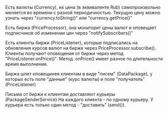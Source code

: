 Есть валюты (Currency), их цена (в эквиваленте Rub) самопроизвольно меняется во времени
с разной периодичностью. 
Текущую цену можно узнать через "currency.toString()" или "currency.getPrice()"

Есть биржа (PriceProcessor), она мониторит цены валют
и оповещает подписчиков об изменении цен через "notifySubscribers()"

Есть клиенты биржи (PriceListener), которые подписались на обновления курсов валют на бирже
через PriceProcessor.subscribe(). Клиенты получают оповещения от биржи через метод
"PriceListener.onPrice()". Метод .onPrice() имеет разное по длительности время выполнения.

Биржа шлет оповещинея клиентам в виде "писем" (DataPackage), у которых 
есть поле "данные" (курс валюты) и поле "получатель" (PriceListener)

Письма от биржи к клиентам доставляют курьеры (PackageSenderService) 
На каждого клиента - по одному курьеру. У курьера есть только один метод - "доставить"
(send()).

